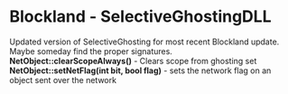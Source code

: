 # Blockland - SelectiveGhostingDLL
Updated version of SelectiveGhosting for most recent Blockland update. Maybe someday find the proper signatures.<br>
**NetObject::clearScopeAlways()** - Clears scope from ghosting set<br>
**NetObject::setNetFlag(int bit, bool flag)** - sets the network flag on an object sent over the network<br>
